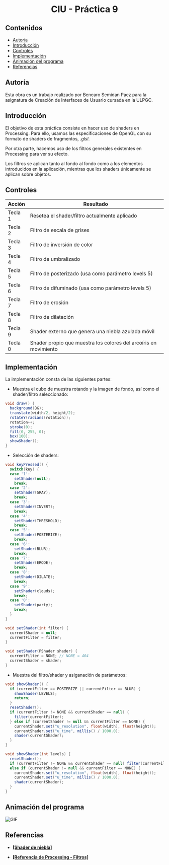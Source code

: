 # <center>CIU - Práctica 9</center>

## Contenidos

* [Autoría](#autoría)
* [Introducción](#introducción)
* [Controles](#controles)
* [Implementación](#implementación)
* [Animación del programa](#animación-del-programa)
* [Referencias](#referencias)

## Autoría

Esta obra es un trabajo realizado por Benearo Semidan Páez para la asignatura de Creación de Interfaces de Usuario cursada en la ULPGC.

## Introducción

El objetivo de esta práctica consiste en hacer uso de shaders en Processing.
Para ello, usamos las especificaciones de OpenGL con su formato de shaders de fragmentos, <i>.glsl</i>.

Por otra parte, hacemos uso de los filtros generales existentes en Processing para ver su efecto.

Los filtros se aplican tanto al fondo al fondo como a los elementos introducidos en la aplicación, mientras que los shaders únicamente se aplican sobre objetos.

## Controles

| Acción | Resultado |
| -- | -- |
| Tecla 1 | Resetea el shader/filtro actualmente aplicado |
| Tecla 2 | Filtro de escala de grises |
| Tecla 3 | Filtro de inversión de color |
| Tecla 4 | Filtro de umbralizado |
| Tecla 5 | Filtro de posterizado (usa como parámetro levels 5) |
| Tecla 6 | Filtro de difuminado (usa como parámetro levels 5) |
| Tecla 7 | Filtro de erosión |
| Tecla 8 | Filtro de dilatación |
| Tecla 9 | Shader externo que genera una niebla azulada móvil |
| Tecla 0 | Shader propio que muestra los colores del arcoíris en movimiento |

## Implementación

La implementación consta de las siguientes partes:


* Muestra el cubo de muestra rotando y la imagen de fondo, así como el shader/filtro seleccionado:

```java
void draw() {
  background(BG);
  translate(width/2, height/2);
  rotateY(radians(rotation));
  rotation++;
  stroke(0);
  fill(0, 255, 0);
  box(100);
  showShader();
}
```

* Selección de shaders:

```java
void keyPressed() {
  switch(key) {
  case '1':
    setShader(null);
    break;
  case '2':
    setShader(GRAY);
    break;
  case '3':
    setShader(INVERT);
    break;
  case '4':
    setShader(THRESHOLD);
    break;
  case '5':
    setShader(POSTERIZE);
    break;
  case '6':
    setShader(BLUR);
    break;
  case '7':
    setShader(ERODE);
    break;
  case '8':
    setShader(DILATE);
    break;
  case '9':
    setShader(clouds);
    break;
  case '0':
    setShader(party);
    break;
  }
}

void setShader(int filter) {
  currentShader = null;
  currentFilter = filter;
}

void setShader(PShader shader) {
  currentFilter = NONE; // NONE = 404
  currentShader = shader;
}
```

* Muestra del filtro/shader y asiganación de parámetros:

```java
void showShader() {
  if (currentFilter == POSTERIZE || currentFilter == BLUR) {
    showShader(LEVELS);
    return;
  }
  resetShader();
  if (currentFilter != NONE && currentShader == null) {
    filter(currentFilter);
  } else if (currentShader != null && currentFilter == NONE) {
    currentShader.set("u_resolution", float(width), float(height));
    currentShader.set("u_time", millis() / 1000.0);
    shader(currentShader);
  }
}

void showShader(int levels) {
  resetShader();
  if (currentFilter != NONE && currentShader == null) filter(currentFilter, levels);
  else if (currentShader != null && currentFilter == NONE) {
    currentShader.set("u_resolution", float(width), float(height));
    currentShader.set("u_time", millis() / 1000.0);
    shader(currentShader);
  }
}
```

## Animación del programa

![GIF](animation/animation.gif)

## Referencias

- <b>[[Shader de niebla]](https://thebookofshaders.com/13/)</b>

- <b>[[Referencia de Processing - Filtros]](https://processing.org/reference/filter_.html)</b>
